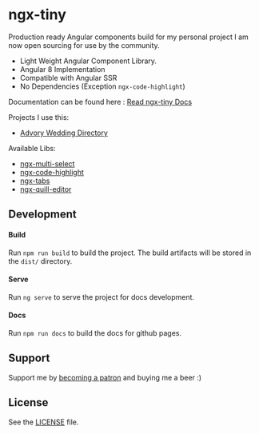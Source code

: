 # ngx-tiny

Production ready Angular components build for my personal project I am now open sourcing for use by the community. 

* Light Weight Angular Component Library.
* Angular 8 Implementation
* Compatible with Angular SSR 
* No Dependencies (Exception `ngx-code-highlight`)

Documentation can be found here : [Read ngx-tiny Docs](https://aavanzyl.github.io/ngx-tiny)

Projects I use this:
* [Advory Wedding Directory](https://advory.co.za)

Available Libs:
* [ngx-multi-select][ngx-multi-select]
* [ngx-code-highlight][ngx-multi-select]
* [ngx-tabs][ngx-multi-select]
* [ngx-quill-editor][ngx-quill-editor]

## Development
#### Build
Run `npm run build` to build the project. The build artifacts will be stored in the `dist/` directory.

#### Serve
Run `ng serve` to serve the project for docs development.

#### Docs
Run `npm run docs` to build the docs for github pages.

## Support

Support me by [becoming a patron](https://www.patreon.com/bePatron?u=27640996) and buying me a beer :) 

## License
See the [LICENSE][license] file.

[license]: /LICENSE
[contributing]: /CONTRIBUTING.md
[docs]: /DOCUMENTATION.md 

[ngx-multi-select]: projects/ngx-multi-select/README.md 
[ngx-code-highlight]: projects/ngx-code-highlight/README.md
[ngx-quill-editor]: projects/ngx-quill-editor/README.md
[ngx-tabs]: projects/ngx-tabs/README.md
